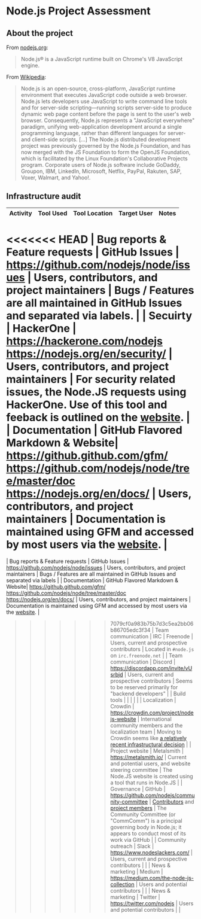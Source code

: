 # Node.js Project Assessment

## About the project

From [nodejs.org](https://nodejs.org/en/):
> Node.js® is a JavaScript runtime built on Chrome's V8 JavaScript engine.

From [Wikipedia](https://en.wikipedia.org/wiki/Node.js):
> Node.js is an open-source, cross-platform, JavaScript runtime environment that executes JavaScript code outside a web browser. Node.js lets developers use JavaScript to write command line tools and for server-side scripting—running scripts server-side to produce dynamic web page content before the page is sent to the user's web browser. Consequently, Node.js represents a "JavaScript everywhere" paradigm, unifying web-application development around a single programming language, rather than different languages for server- and client-side scripts. [...] The Node.js distributed development project was previously governed by the Node.js Foundation, and has now merged with the JS Foundation to form the OpenJS Foundation, which is facilitated by the Linux Foundation's Collaborative Projects program. Corporate users of Node.js software include GoDaddy, Groupon, IBM, LinkedIn, Microsoft, Netflix, PayPal, Rakuten, SAP, Voxer, Walmart, and Yahoo!.

## Infrastructure audit

| Activity | Tool Used | Tool Location | Target User | Notes |
| -------- | --------- | ------------- | ----------- | ----- |
<<<<<<< HEAD
| Bug reports & Feature requests | GitHub Issues | https://github.com/nodejs/node/issues | Users, contributors, and project maintainers | Bugs / Features are all maintained in GitHub Issues and separated via labels. |
| Secuirty | HackerOne | https://hackerone.com/nodejs https://nodejs.org/en/security/ | Users, contributors, and project maintainers | For security related issues, the Node.JS requests using HackerOne.  Use of this tool and feeback is outlined on the [website](https://nodejs.org/en/security/). |
| Documentation | GitHub Flavored Markdown & Website| https://github.github.com/gfm/ https://github.com/nodejs/node/tree/master/doc https://nodejs.org/en/docs/ | Users, contributors, and project maintainers | Documentation is maintained using GFM and accessed by most users via the [website](https://nodejs.org/dist/latest-v14.x/docs/api/). |
=======
| Bug reports & Feature requests | GitHub Issues | https://github.com/nodejs/node/issues | Users, contributors, and project maintainers | Bugs / Features are all maintained in GitHub Issues and separated via labels |
| Documentation | GitHub Flavored Markdown & Website| https://github.github.com/gfm/  https://github.com/nodejs/node/tree/master/doc  https://nodejs.org/en/docs/ | Users, contributors, and project maintainers | Documentation is maintained using GFM and accessed by most users via the [website](https://nodejs.org/dist/latest-v14.x/docs/api/). |
>>>>>>> 7079cf0a983b75b7d3c5ea2bb06b86705edc3f34
| Team communication | IRC | Freenode | Users, current and prospective contributors | Located in ``#node.js`` on ``irc.freenode.net`` |
| Team communication | Discord | https://discordapp.com/invite/vUsrbjd | Users, current and prospective contributors | Seems to be reserved primarily for "backend developers" |
| Build tools | | | | |
| Localization | Crowdin | https://crowdin.com/project/nodejs-website | International community members and the localization team | Moving to Crowdin seems like [a relatively recent infrastructural decision](https://github.com/nodejs/nodejs.org/blob/master/TRANSLATION.md) |
| Project website | Metalsmith | https://metalsmith.io/ | Current and potential users, and website steering committee | The Node.JS website is created using a tool that runs in Node.JS |
| Governance | GitHub | https://github.com/nodejs/community-committee | [Contributors](https://nodejs.org/en/about/community/#contributors-and-collaborators) and [project members](https://nodejs.org/en/about/community/#observers-and-membership) | The Community Committee (or "CommComm") is a principal governing body in Node.js; it appears to conduct most of its work via GitHub |
| Community outreach | Slack | https://www.nodeslackers.com/ | Users, current and prospective contributors | |
| News & marketing | Medium | https://medium.com/the-node-js-collection | Users and potential contributors |  |
| News & marketing | Twitter | https://twitter.com/nodejs | Users and potential contributors |  |
